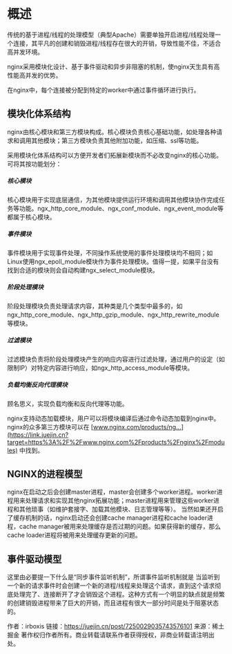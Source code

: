 # 概述





传统的基于进程/线程的处理模型（典型Apache）需要单独开启进程/线程处理一个连接，其平凡的创建和销毁进程/线程存在很大的开销，导致性能不佳，不适合高并发环境。 



nginx采用模块化设计、基于事件驱动和异步非阻塞的机制，使nginx天生具有高性能高并发的优势。

在nginx中，每个连接被分配到特定的worker中通过事件循环进行执行。



## 模块化体系结构

nginx由核心模块和第三方模块构成。核心模块负责核心基础功能，如处理各种请求和调用其他模块；第三方模块负责其他附加功能，如压缩、ssl等功能。

采用模块化体系结构可以方便开发者们拓展新模块而不必改变nginx的核心功能。可将其按功能划分：

##### 核心模块

核心模块用于实现底层通信，为其他模块提供运行环境和调用其他模块协作完成任务等功能。ngx_http_core_module、ngx_conf_module、ngx_event_module等都属于核心模块。

##### 事件模块

事件模块用于实现事件处理，不同操作系统使用的事件处理模块均不相同；如Linux使用ngx_epoll_module模块作为事件处理模块。值得一提，如果平台没有找到合适的模块则会自动构建ngx_select_module模块。

##### 阶段处理模块

阶段处理模块负责处理请求内容，其种类是几个类型中最多的，如ngx_http_core_module、ngx_http_gzip_module、ngx_http_rewrite_module等模块。

##### 过滤模块

过滤模块负责将阶段处理模块产生的响应内容进行过滤处理，通过用户的设定（如限制IP）对特定内容进行响应，如ngx_http_access_module等模块。

##### 负载均衡反向代理模块

顾名思义，实现负载均衡和反向代理等功能。

nginx支持动态加载模块，用户可以将模块编译后通过命令动态加载到nginx中。nginx的众多第三方模块可以在 [www.nginx.com/products/ng…](https://link.juejin.cn?target=https%3A%2F%2Fwww.nginx.com%2Fproducts%2Fnginx%2Fmodules) 中找到。

## NGINX的进程模型

nginx在启动之后会创建master进程，master会创建多个worker进程。worker进程用来处理请求和实现其他nginx拓展功能；master进程用来管理这些worker进程和其他琐事（如维护套接字、加载其他模块、日志管理等等）。 当然如果还开启了缓存机制的话，nginx启动还会创建cache manager进程和cache loader进程，cache manager被用来处理缓存是否过期的问题。如果获得新的缓存，那么cache loader进程将被用来处理缓存更新的问题。

## 事件驱动模型

这里由必要提一下什么是“同步事件监听机制”，所谓事件监听机制就是 当监听到一个新的请求事件时会创建一个新的进程/线程来处理这个请求，直到这个请求彻底处理完了、连接断开了才会销毁这个进程。这种方式有一个明显的缺点就是频繁的创建销毁进程带来了巨大的开销，而且进程有很大一部分时间是处于阻塞状态的。



作者：irboxis
链接：https://juejin.cn/post/7250029035743576101
来源：稀土掘金
著作权归作者所有。商业转载请联系作者获得授权，非商业转载请注明出处。